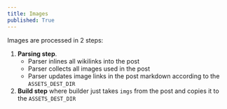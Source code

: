 ```yaml
---
title: Images
published: True
---
```


Images are processed in 2 steps:

1. **Parsing step**.
	- Parser inlines all wikilinks into the post
	- Parser collects all images used in the post
	- Parser updates image links in the post markdown according to the `ASSETS_DEST_DIR`
2. **Build step** where builder just takes `imgs` from the post and copies it to the `ASSETS_DEST_DIR`
